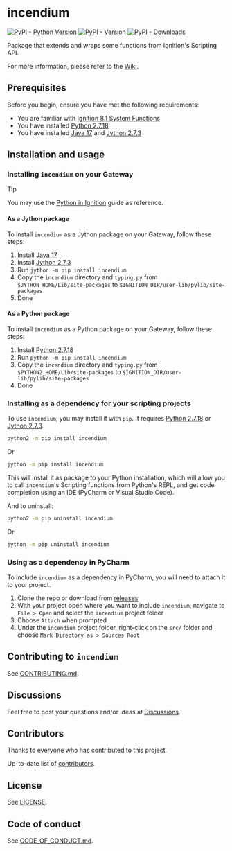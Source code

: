 # incendium

<!--- Badges --->
[![PyPI - Python Version](https://img.shields.io/pypi/pyversions/incendium)](https://pypi.org/project/incendium/)
[![PyPI - Version](https://img.shields.io/pypi/v/incendium)](https://pypi.org/project/incendium/)
[![PyPI - Downloads](https://static.pepy.tech/badge/incendium)](https://pepy.tech/projects/incendium)

Package that extends and wraps some functions from Ignition's Scripting API.

For more information, please refer to the [Wiki].

## Prerequisites

Before you begin, ensure you have met the following requirements:

- You are familiar with [Ignition 8.1 System Functions]
- You have installed [Python 2.7.18]
- You have installed [Java 17] and [Jython 2.7.3]

## Installation and usage

### Installing `incendium` on your Gateway

> [!TIP]
> You may use the [Python in Ignition] guide as reference.

#### As a Jython package

To install `incendium` as a Jython package on your Gateway, follow
these steps:

1. Install [Java 17]
2. Install [Jython 2.7.3]
3. Run `jython -m pip install incendium`
4. Copy the `incendium` directory and `typing.py` from
  `$JYTHON_HOME/Lib/site-packages` to
  `$IGNITION_DIR/user-lib/pylib/site-packages`
5. Done

#### As a Python package

To install `incendium` as a Python package on your Gateway, follow these steps:

1. Install [Python 2.7.18]
2. Run `python -m pip install incendium`
3. Copy the `incendium` directory and `typing.py` from
  `$PYTHON2_HOME/Lib/site-packages` to
  `$IGNITION_DIR/user-lib/pylib/site-packages`
4. Done

### Installing as a dependency for your scripting projects

To use `incendium`, you may install it with `pip`. It requires
[Python 2.7.18] or [Jython 2.7.3].

```sh
python2 -m pip install incendium
```

Or

```sh
jython -m pip install incendium
```

This will install it as package to your Python installation, which will allow
you to call `incendium`'s Scripting functions from Python's REPL, and get code
completion using an IDE (PyCharm or Visual Studio Code).

And to uninstall:

```sh
python2 -m pip uninstall incendium
```

Or

```sh
jython -m pip uninstall incendium
```

### Using as a dependency in PyCharm

To include `incendium` as a dependency in PyCharm, you will need to attach
it to your project.

1. Clone the repo or download from [releases]
2. With your project open where you want to include `incendium`, navigate to
  `File > Open` and select the `incendium` project folder
3. Choose `Attach` when prompted
4. Under the `incendium` project folder, right-click on the `src/` folder and
  choose `Mark Directory as > Sources Root`

## Contributing to `incendium`

See [CONTRIBUTING.md].

## Discussions

Feel free to post your questions and/or ideas at [Discussions].

## Contributors

Thanks to everyone who has contributed to this project.

Up-to-date list of [contributors].

## License

See [LICENSE].

## Code of conduct

See [CODE_OF_CONDUCT.md].

<!-- Links -->
[CODE_OF_CONDUCT.md]: https://github.com/ignition-devs/.github/blob/main/CODE_OF_CONDUCT.md
[CONTRIBUTING.md]: ./CONTRIBUTING.md#contributing-to-incendium
[contributors]: https://github.com/ignition-devs/incendium/graphs/contributors
[Discussions]: https://github.com/ignition-devs/incendium/discussions
[Ignition 8.1 System Functions]: https://docs.inductiveautomation.com/docs/8.1/appendix/scripting-functions
[Java 17]: https://www.azul.com/downloads/?version=java-17-lts&package=jre#zulu
[Jython 2.7.3]: https://repo1.maven.org/maven2/org/python/jython-installer/2.7.3/jython-installer-2.7.3.jar
[LICENSE]: ../LICENSE
[Python 2.7.18]: https://www.python.org/downloads/release/python-2718/
[Python in Ignition]: https://support.inductiveautomation.com/hc/en-us/articles/360056397252-Python-In-Ignition
[releases]: https://github.com/ignition-devs/incendium/releases
[Wiki]: https://github.com/ignition-devs/incendium/wiki
